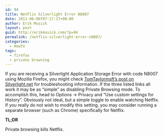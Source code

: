 ```yaml
---
id: 94
title: NetFlix Silverlight Error N8007
date: 2011-06-06T07:17:17+00:00
author: Erik Musick
layout: post
guid: http://erikmusick.com/?p=94
permalink: /netflix-silverlight-error-n8007/
categories:
  - HowTo
tags:
  - firefox
  - private browsing
---
```

If you are receiving a Silverlight Application Storage Error with code N8007 using Mozilla Firefox, you might check [TomTaylormsft&#8217;s post on Silverlight.net](http://forums.silverlight.net/forums/t/179653.aspx#526378 "Troubleshooting tips for Silverlight") for troubleshooting information. If the three listed links all work it may be as &#8220;simple&#8221; as disabling Private Browsing mode. To accomplish this, head to Options -> Privacy and &#8220;Use custom settings for History&#8221;. Obviously not ideal, but a simple toggle to enable watching Netflix. If you really do not wish to modify this setting, you may consider running a separate browser (such as Chrome) specifically for Netflix.

**TL;DR**

Private browsing kills Netflix.